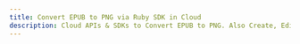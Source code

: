 ---title: Convert EPUB to PNG via Ruby SDK in Clouddescription: Cloud APIs & SDKs to Convert EPUB to PNG. Also Create, Edit & Render Microsoft Word & OpenOffice documents in the Cloud.---